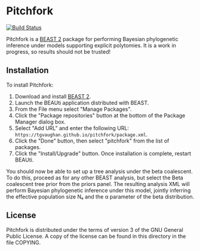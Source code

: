 Pitchfork
=========

[![Build Status](https://travis-ci.org/tgvaughan/pitchfork.svg?branch=master)](https://travis-ci.org/tgvaughan/pitchfork)

Pitchfork is a [BEAST 2](https://www.beast2.org) package for performing
Bayesian phylogenetic inference under models supporting explicit polytomies.
It is a work in progress, so results should not be trusted!

Installation
------------

To install Pitchfork:

1. Download and install [BEAST 2](https://www.beast2.org).
2. Launch the BEAUti application distributed with BEAST.
3. From the File menu select "Manage Packages".
4. Click the "Package repositories" button at the bottom of the Package Manager dialog box.
5. Select "Add URL" and enter the following URL:
   `https://tgvaughan.github.io/pitchfork/package.xml`.
6. Click the "Done" button, then select "pitchfork" from the list of packages.
7. Click the "Install/Upgrade" button.  Once installation is complete, restart BEAUti.

You should now be able to set up a tree analysis under the beta coalescent.
To do this, proceed as for any other BEAST analysis, but select the Beta coalescent
tree prior from the priors panel.  The resulting analysis XML will perform
Bayesian phylogenetic inference under this model, jointly inferring the effective
population size Nₑ and the α parameter of the beta distribution.

License
-------

Pitchfork is distributed under the terms of version 3 of the GNU
General Public License.  A copy of the license can be found in this
directory in the file COPYING.
